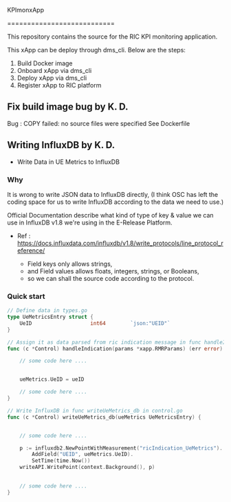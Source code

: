 KPImonxApp

===========================


This repository contains the source for the RIC KPI monitoring application.

This xApp can be deploy through dms_cli. Below are the steps:
1. Build Docker image
2. Onboard xApp via dms_cli
3. Deploy xApp via dms_cli
4. Register xApp to RIC platform


## Fix build image bug by K. D.

Bug : COPY failed: no source files were specified
See Dockerfile

## Writing InfluxDB by K. D.

- Write Data in UE Metrics to InfluxDB

### Why

It is wrong to write JSON data to InfluxDB directly, 
(I think OSC has left the coding space for us to write InfluxDB according to the data we need to use.)

Official Documentation describe what kind of type of key & value we can use in InfluxDB v1.8 we're using in the E-Release Platform.
    
- Ref : https://docs.influxdata.com/influxdb/v1.8/write_protocols/line_protocol_reference/

    - Field keys  only allows strings,
    - and Field values allows floats, integers, strings, or Booleans,
    - so we can shall the source code according to the protocol.

### Quick start

```go
// Define data in types.go
type UeMetricsEntry struct {
	UeID                   int64        `json:"UEID"`
}
```

```go
// Assign it as data parsed from ric indication message in func handleIndication in control.go 
func (c *Control) handleIndication(params *xapp.RMRParams) (err error) {

    // some code here ....


    ueMetrics.UeID = ueID

    // some code here ....
}
```

```go
// Write InfluxDB in func writeUeMetrics_db in control.go
func (c *Control) writeUeMetrics_db(ueMetrics UeMetricsEntry) {


    // some code here ....

	p := influxdb2.NewPointWithMeasurement("ricIndication_UeMetrics").
		AddField("UEID", ueMetrics.UeID).
		SetTime(time.Now())
	writeAPI.WritePoint(context.Background(), p)

    
    // some code here ....
}
```
